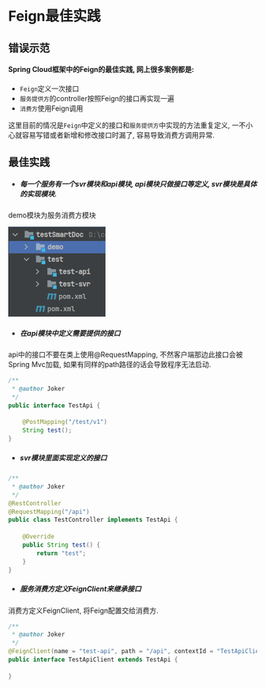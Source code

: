 # Feign最佳实践

## 错误示范
#### Spring Cloud框架中的Feign的最佳实践, 网上很多案例都是: 
* `Feign`定义一次接口
* `服务提供方`的controller按照Feign的接口再实现一遍
* `消费方`使用Feign调用

这里目前的情况是`Feign`中定义的接口和`服务提供方`中实现的方法重复定义, 一不小心就容易写错或者新增和修改接口时漏了, 容易导致消费方调用异常.

## 最佳实践
* ##### 每一个服务有一个svr模块和api模块, api模块只做接口等定义, svr模块是具体的实现模块.
demo模块为服务消费方模块

![模块图](../_images/Snipaste_2022-04-10_12-59-28.png)

* ##### 在api模块中定义需要提供的接口
api中的接口不要在类上使用@RequestMapping, 不然客户端那边此接口会被Spring Mvc加载, 如果有同样的path路径的话会导致程序无法启动.

```java
/**
 * @author Joker
 */
public interface TestApi {

    @PostMapping("/test/v1")
    String test();
}
```

* ##### svr模块里面实现定义的接口

```java
/**
 * @author Joker
 */
@RestController
@RequestMapping("/api")
public class TestController implements TestApi {

    @Override
    public String test() {
        return "test";
    }
}

```

* ##### 服务消费方定义FeignClient来继承接口
消费方定义FeignClient, 将Feign配置交给消费方.

```java
/**
 * @author Joker
 */
@FeignClient(name = "test-api", path = "/api", contextId = "TestApiClient", configuration = FeignConfiguration.class)
public interface TestApiClient extends TestApi {

}

```
